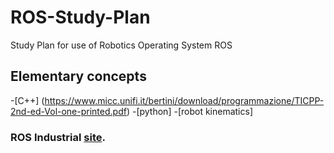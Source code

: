 # ROS-Study-Plan
Study Plan for use of Robotics Operating System ROS

## Elementary concepts 
-[C++] (https://www.micc.unifi.it/bertini/download/programmazione/TICPP-2nd-ed-Vol-one-printed.pdf)
-[python]
-[robot kinematics]


### ROS Industrial [site](https://industrial-training-master.readthedocs.io/en/melodic/).
